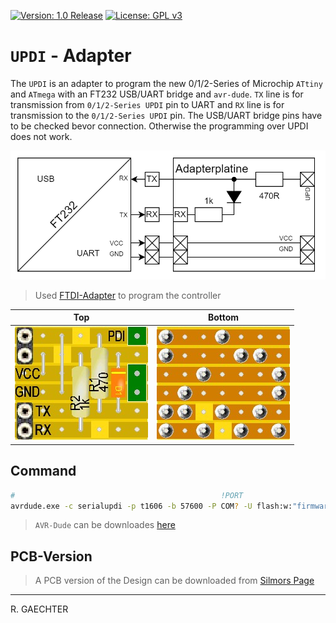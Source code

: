 [![Version: 1.0 Release](https://img.shields.io/badge/Version-1.0%20Release-green.svg)](https://github.com/0x007e/updi) [![License: GPL v3](https://img.shields.io/badge/License-GPL%20v3-blue.svg)](https://www.gnu.org/licenses/gpl-3.0)

# `UPDI` - Adapter

The `UPDI` is an adapter to program the new 0/1/2-Series of Microchip `ATtiny` and `ATmega` with an FT232 USB/UART bridge and `avr-dude`. `TX` line is for transmission from `0/1/2-Series UPDI` pin to UART and `RX` line is for transmission to the `0/1/2-Series UPDI` pin. The USB/UART bridge pins have to be checked bevor connection. Otherwise the programming over UPDI does not work.

![USB/UART Bridge](./images/updi-ft232-schema.png)

> Used [FTDI-Adapter](https://www.mikroe.com/usb-uart-board) to program the controller

| Top                           | Bottom                              |
|:-----------------------------:|:-----------------------------------:|
| ![Top](./images/adapter_top.jpg) | ![Bottom](./images/adapter_bottom.jpg) |

## Command

``` bash
#                                              !PORT
avrdude.exe -c serialupdi -p t1606 -b 57600 -P COM? -U flash:w:"firmware.hex":a -U eeprom:w:"firmware.eep":a -v
```

> `AVR-Dude` can be downloades [here](https://github.com/avrdudes/avrdude/releases)

## PCB-Version

> A PCB version of the Design can be downloaded from [Silmors Page](http://silmor.de/tronic.updi.php)

---

R. GAECHTER
